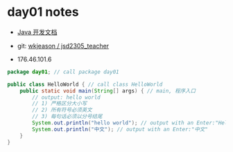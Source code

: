 # day01 notes

- [Java 开发文档](http://doc.vrd.net.cn/)

- git: [wkjeason / jsd2305_teacher](https://gitee.com/wkjeason/jsd2305_teacher.git)

- 176.46.101.6

```java
package day01; // call package day01

public class HelloWorld { // call class HelloWorld
    public static void main(String[] args) { // main, 程序入口
        // output: hello world
        // 1) 严格区分大小写
        // 2) 所有符号必须英文
        // 3) 每句话必须以分号结尾
        System.out.println("hello world"); // output with an Enter:"Hello World"
        System.out.println("中文"); // output with an Enter:"中文"
    }
}
```